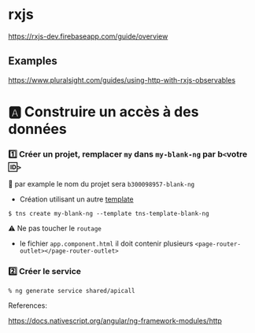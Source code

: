 # rxjs

https://rxjs-dev.firebaseapp.com/guide/overview


## Examples

https://www.pluralsight.com/guides/using-http-with-rxjs-observables


# :a: Construire un accès à des données

### :one: Créer un projet, remplacer `my` dans `my-blank-ng` par b`<`votre :id:`>`

:pushpin: par example le nom du projet sera `b300098957-blank-ng` 

* Création utilisant un autre [template](https://github.com/NativeScript/nativescript-app-templates)

```
$ tns create my-blank-ng --template tns-template-blank-ng
```

:warning: Ne pas toucher le `routage` 

* le fichier `app.component.html` il doit contenir plusieurs `<page-router-outlet></page-router-outlet>`

### :two: Créer le service

```
% ng generate service shared/apicall
```


References:

https://docs.nativescript.org/angular/ng-framework-modules/http

